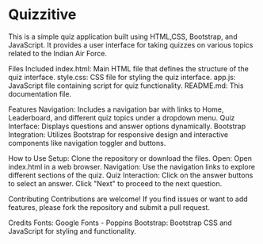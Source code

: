 # Quizzitive

This is a simple quiz application built using HTML,CSS, Bootstrap, and JavaScript. It provides a user interface for taking quizzes on various topics related to the Indian Air Force.

Files Included
index.html: Main HTML file that defines the structure of the quiz interface.
style.css: CSS file for styling the quiz interface.
app.js: JavaScript file containing script for quiz functionality.
README.md: This documentation file.


Features
Navigation: Includes a navigation bar with links to Home, Leaderboard, and different quiz topics under a dropdown menu.
Quiz Interface: Displays questions and answer options dynamically.
Bootstrap Integration: Utilizes Bootstrap for responsive design and interactive components like navigation toggler and buttons.


How to Use
Setup: Clone the repository or download the files.
Open: Open index.html in a web browser.
Navigation: Use the navigation links to explore different sections of the quiz.
Quiz Interaction: Click on the answer buttons to select an answer. Click "Next" to proceed to the next question.

Contributing
Contributions are welcome! If you find issues or want to add features, please fork the repository and submit a pull request.

Credits
Fonts: Google Fonts - Poppins
Bootstrap: Bootstrap CSS and JavaScript for styling and functionality.
